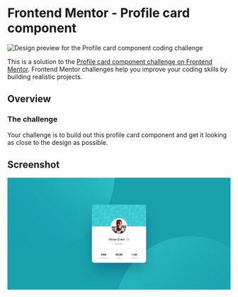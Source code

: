 # Frontend Mentor - Profile card component

![Design preview for the Profile card component coding challenge](./design/desktop-preview.jpg)

This is a solution to the [Profile card component challenge on Frontend Mentor](https://www.frontendmentor.io/challenges/profile-card-component-cfArpWshJ). Frontend Mentor challenges help you improve your coding skills by building realistic projects. 

## Overview

### The challenge

Your challenge is to build out this profile card component and get it looking as close to the design as possible.

## Screenshot
![Alt text](profile-card-component-main/design/desktop-design.jpg)

